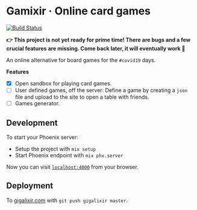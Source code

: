 # Gamixir · Online card games

[![Build Status](https://travis-ci.org/Nagasaki45/gamixir.svg?branch=master)](https://travis-ci.org/Nagasaki45/gamixir)

**:point_right: This project is not yet ready for prime time! There are bugs and a few crucial features are missing. Come back later, it will eventually work :pray:**

An online alternative for board games for the `#covid19` days.

**Features**

- [x] Open sandbox for playing card games.
- [ ] User defined games, off the server: Define a game by creating a `json` file and upload to the site to open a table with friends.
- [ ] Games generator.

## Development

To start your Phoenix server:

  * Setup the project with `mix setup`
  * Start Phoenix endpoint with `mix phx.server`

Now you can visit [`localhost:4000`](http://localhost:4000) from your browser.

## Deployment

To [gigalixir.com](https://www.gigalixir.com/) with `git push gigalixir master`.
